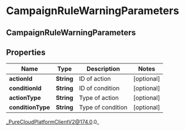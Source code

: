 # CampaignRuleWarningParameters

## CampaignRuleWarningParameters

## Properties

|Name | Type | Description | Notes|
|------------ | ------------- | ------------- | -------------|
| **actionId** | **String** | ID of action | [optional] |
| **conditionId** | **String** | ID of condition | [optional] |
| **actionType** | **String** | Type of action | [optional] |
| **conditionType** | **String** | Type of condition | [optional] |



_PureCloudPlatformClientV2@174.0.0_

